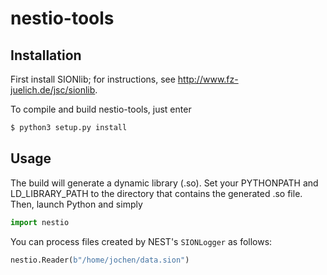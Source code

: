 # nestio-tools

## Installation

First install SIONlib; for instructions, see <http://www.fz-juelich.de/jsc/sionlib>.

To compile and build nestio-tools, just enter

```bash
$ python3 setup.py install
```

## Usage

The build will generate a dynamic library (.so). Set your PYTHONPATH and LD_LIBRARY_PATH to the directory that contains the generated .so file. Then, launch Python and simply

```python
import nestio
```

You can process files created by NEST's `SIONLogger` as follows:

```python
nestio.Reader(b"/home/jochen/data.sion")
```
